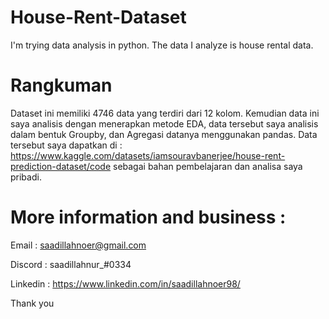 # House-Rent-Dataset
I'm trying data analysis in python. The data I analyze is house rental data.

# Rangkuman
Dataset ini memiliki  4746 data yang terdiri dari 12 kolom. Kemudian data ini saya analisis dengan menerapkan metode EDA, data tersebut saya analisis dalam bentuk Groupby, dan Agregasi datanya menggunakan pandas. Data tersebut saya dapatkan di : https://www.kaggle.com/datasets/iamsouravbanerjee/house-rent-prediction-dataset/code sebagai bahan pembelajaran dan analisa saya pribadi.

# More information and business :
Email : saadillahnoer@gmail.com 

Discord : saadillahnur_#0334 

Linkedin : https://www.linkedin.com/in/saadillahnoer98/

Thank you 
